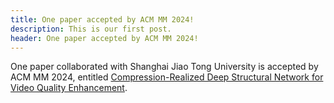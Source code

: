 ```yaml
---
title: One paper accepted by ACM MM 2024!
description: This is our first post. 
header: One paper accepted by ACM MM 2024!
---
```


One paper collaborated with Shanghai Jiao Tong University is accepted by ACM MM 2024, entitled [Compression-Realized Deep Structural Network for Video Quality Enhancement](https://arxiv.org/abs/2405.06342).
